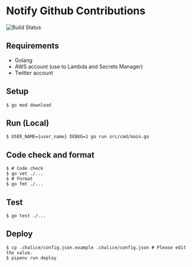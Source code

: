 # Notify Github Contributions

![Build Status](https://github.com/gotoeveryone/notify-github-contributions/workflows/Build/badge.svg)

## Requirements

- Golang
- AWS account (use to Lambda and Secrets Manager)
- Twitter account

## Setup

```console
$ go mod download
```

## Run (Local)

```console
$ USER_NAME={user_name} DEBUG=1 go run src/cmd/main.go
```

## Code check and format

```console
$ # Code check
$ go vet ./...
$ # Format
$ go fmt ./...
```

## Test

```console
$ go test ./...
```

## Deploy

```console
$ cp .chalice/config.json.example .chalice/config.json # Please edit the value.
$ pipenv run deploy
```
